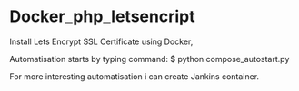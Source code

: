 # Docker_php_letsencript
Install Lets Encrypt SSL Certificate using Docker,

Automatisation starts by typing command: 
$ python compose_autostart.py

For more interesting automatisation i can create Jankins container.
